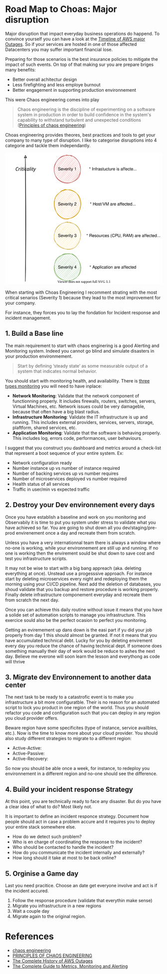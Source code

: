 # Road Map to Choas: Major disruption

Major disruption that impact everyday business operations do happend. To convince yourself you can have a look at the [Timeline of AWS major Outages](https://awsmaniac.com/aws-outages/). So if your services are hosted in one of those affected Datacenters you may suffer important financial lose.

Preparing for those scenarios is the best insurance policies to mitigate the impact of such events. On top of that making sur you are prepare briges many benefits:
* Better overall achitectur design
* Less firefighting and less employe burnout 
* Better engagement in supporting production environnement

This were Chaos engineering comes into play

> Chaos engineering is the discipline of experimenting on a software system in production in order to build confidence in the system's capability to withstand turbulent and unexpected conditions ([Principles of chaos engineering](https://principlesofchaos.org/s))

Choas engineering provides theores, best practices and tools to get your company to many type of disruption. I like to categorise disruptions into 4 categorie and tackle them independantly.

![](./severity.drawio.svg)

When starting with Choas Engineering I recomment strating with the most critical senarios (Severity 1) because they lead to the most improvement for your company.

For instance, they forces you to lay the fondation for Incident response and incident management.

## 1. Build a Base line

The main requirement to start with chaos enginering is a good Alerting and Monitoring system. Indeed you cannot go blind and simulate disasters in your production environmement.

> Start by defining ‘steady state’ as some measurable output of a system that indicates normal behavior. 

You should start with monitoring health, and availability. There is [three types monitoring](https://www.browserstack.com/guide/continuous-monitoring-in-devops) you will need to have inplace:

* **Network Monitoring**: Validate that the network component of functionning properly. It includes firewalls, routers, switches, servers, Virtual Machines, etc. Network issues could be very damageble, because that often have a big blast radius.
* **Infrastructure Monitoring**: Validate the IT infrastructure is up and running. This includes external providers, services, servers, storage, plaftform, shared services, etc.  
* **Application Monitoring**: Validate that the software is behaving properly. This includes log, errors code, performances, user behaviours.

I suggest that you construct you dashboard and metrics around a check-list that represent a boot sequence of your entire system. Ex:

* Network configuration ready
* Number instance up vs number of instance required
* Number of backing services up vs number requires
* Number of microservices deployed vs number required
* Health status of all services
* Traffic in user/min vs expected traffic

## 2. Destroy your Dev environnement every days

Once you have establish a baseline and work on you monitoring and Observabily it is time to put you system under stress to validate what you have achieved so far. You are going to shut down all you dev/staging/pre-prod envirenement once a day and recreate them from scratch.

Unless you have a very internationnal team there is always a window where no-one is working, while your environnement are still up and running. If no one is working then the envirement sould be shut down to save cost and test you infrastructure scripts.

It may not be wise to start with a big bang appreach (aka. deleting everything at once). Unstead use a progesssive approach. For instance start by deleting microservices every night and redeploying them the morning using your CI/CD pipeline. Next add the deletion of databases, you shoud validate that you backup and restore procedure is working properly. Finally delete infrastructure componement everyday and recreate them from scratch the next day.

Once you can achieve this daily routine without issue it means that you have a solide set of automation scripts to manage you infrastructure. This exercice sould also be the perfect ocasion to perfect you monitoring.

Getting an eviremement up dans down is the easi part if yu did your job properly from day 1 this should almost be granted. If not it means that you have accumulated technical debt. Lucky for you by deleting envirement every day you reduce the chance of having technical dept. If someone does something manually their day of work would be reduce to ashes the next day. Believe me everone will soon learn the lesson and everythong as code will thrive

## 3. Migrate dev Environnement to another data center

The next task to be ready to a catastrofic event is to make you infrastructure a bit more configuratble. Their is no reason for an automated script to lock you product in one region of the world. Thus you should refactor you code and configuration such that you can deploy in any region you cloud provider offers.

Beware region have some specificites (type of instance, service availbles, etc.). Now is the time to know more about your cloud provider. You should also study different strategies to migrate to a different region:

* Active-Active:
* Active-Passive:
* Active-Recovery:

So now you should be able once a week, for instance, to redeploy you environnement in a different region and no-one should see the difference.


## 4. Build your incident response Strategy

At this point, you are technically ready to face any disaster. But do you have a clear idea of what to do? Most likely not.

It is important to define an incident responce strategy. Document how people should act in case a problem accure and it requires you to deploy your entire stack somewhere else.

* How do we detect such problem?
* Who is en charge of coordinating the response to the incident?
* Who should be contacted to handle the incident?
* How do you communicate the incident internally and externally?
* How long should it take at most to be back online?

## 5. Orginise a Game day

Last you need pracitice. Choose an date get everyone involve and act is if the incident accured.

1. Follow the response procedure (validate that everythin make sense)
2. Migrate you infrastructure in a new regions
3. Wait a couple day
4. Migrate again to the original region.

# References

* [chaos engineering](https://searchitoperations.techtarget.com/definition/chaos-engineering#:~:text=Chaos%20engineering%20is%20the%20process,it%20can%20withstand%20unexpected%20disruptions.&text=The%20goal%20of%20chaos%20engineering,introduce%20random%20and%20unpredictable%20behavior.)
* [PRINCIPLES OF CHAOS ENGINEERING](https://principlesofchaos.org/)
* [The Complete History of AWS Outages](https://awsmaniac.com/aws-outages/)
* [The Complete Guide to Metrics, Monitoring and Alerting](https://sematext.com/blog/monitoring-alerting/)